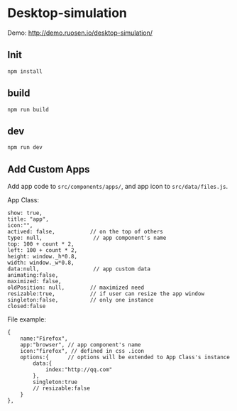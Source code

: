 Desktop-simulation
======================

Demo: http://demo.ruosen.io/desktop-simulation/

## Init
 
 ```
 npm install
 ```
 
## build
 
 ```
 npm run build
 ```
 
## dev
 
 ```
 npm run dev
 ```
 
## Add Custom Apps
 
 Add app code to `src/components/apps/`, and app icon to `src/data/files.js`.
 
 App Class:
 
 ```
 show: true, 
 title: "app",
 icon:"",
 actived: false,           // on the top of others
 type: null,                // app component's name
 top: 100 + count * 2,
 left: 100 + count * 2,
 height: window._h*0.8,
 width: window._w*0.8,
 data:null,                 // app custom data
 animating:false,
 maximized: false,
 oldPosition: null,        // maximized need
 resizable:true,           // if user can resize the app window
 singleton:false,          // only one instance
 closed:false               
 ```
 
 File example:
 
 ```
 {
     name:"Firefox",
     app:"browser", // app component's name
     icon:"firefox", // defined in css .icon
     options:{      // options will be extended to App Class's instance
         data:{  
             index:"http://qq.com" 
         },
         singleton:true
         // resizable:false
     }
 }, 
 ```